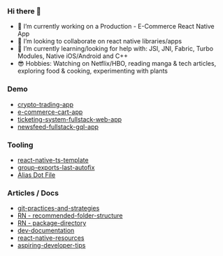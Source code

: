 ### Hi there 👋

- 🔭 I’m currently working on a Production - E-Commerce React Native App
- 👯 I’m looking to collaborate on react native libraries/apps
- 🤔 I’m currently learning/looking for help with: JSI, JNI, Fabric, Turbo Modules, Native iOS/Android and C++
- 😎 Hobbies: Watching on Netflix/HBO, reading manga & tech articles, exploring food & cooking, experimenting with plants

### Demo
- [crypto-trading-app](https://github.com/ramirezjag00/crypto-trading-app)
- [e-commerce-cart-app](https://github.com/ramirezjag00/e-commerce-cart-app)
- [ticketing-system-fullstack-web-app](https://github.com/ramirezjag00/ticketing-system-fullstack-web-app)
- [newsfeed-fullstack-gql-app](https://github.com/ramirezjag00/newsfeed-fullstack-gql-app)

### Tooling
- [react-native-ts-template](https://github.com/ramirezjag00/react-native-ts-template)
- [group-exports-last-autofix](https://github.com/ramirezjag00/group-exports-last-autofix)
- [Alias Dot File](https://github.com/ramirezjag00/dotFiles)

### Articles / Docs
- [git-practices-and-strategies](https://github.com/ramirezjag00/git-practices-and-strategies)
- [RN - recommended-folder-structure](https://github.com/ramirezjag00/react-native-ts-template/tree/main/template#recommended-folder-structure)
- [RN - package-directory](https://github.com/ramirezjag00/react-native-ts-template/tree/main/template#rn-package-directory)
- [dev-documentation](https://github.com/ramirezjag00/dev-documentation)
- [react-native-resources](https://github.com/ramirezjag00/react-native-resources)
- [aspiring-developer-tips](https://github.com/ramirezjag00/aspiring-developer-tips)
